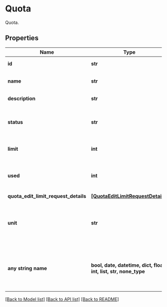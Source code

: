 # Quota

Quota.

## Properties
Name | Type | Description | Notes
------------ | ------------- | ------------- | -------------
**id** | **str** | The ID of the Quota. | 
**name** | **str** | The name of the Quota. | 
**description** | **str** | The Quota description. | 
**status** | **str** | The status of the quota resource usage. | 
**limit** | **int** | The limit set for the quota. | 
**used** | **int** | The quota used expressed as a number. | 
**quota_edit_limit_request_details** | [**[QuotaEditLimitRequestDetails]**](QuotaEditLimitRequestDetails.md) |  | [readonly] 
**unit** | **str** | An enum field describing what the limit is measured in. | defaults to "COUNT"
**any string name** | **bool, date, datetime, dict, float, int, list, str, none_type** | any string name can be used but the value must be the correct type | [optional]

[[Back to Model list]](../README.md#documentation-for-models) [[Back to API list]](../README.md#documentation-for-api-endpoints) [[Back to README]](../README.md)


